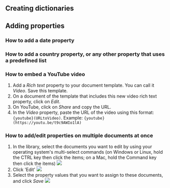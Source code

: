 ## Creating dictionaries

## Adding properties
### How to add a date property

### How to add a country property, or any other property that uses a predefined list

### How to embed a YouTube video
1. Add a _Rich text_ property to your document template. You can call it _Video_. Save this template.
2. On a document of the template that includes this new video rich text property, click on _Edit_. 
3. On YouTube, click on _Share_ and copy the URL.
4. In the _Video_ property, paste the URL of the video using this format: `{youtube}(URLtoVideo)`. Example: `{youtube}(https://youtu.be/t9c9AWIo1lA)`

### How to add/edit properties on multiple documents at once
1. In the library, select the documents you want to edit by using your operating system's multi-select commands (on Windows or Linux, hold the CTRL key then click the items; on a Mac, hold the Command key then click the items)
![](http://www.uwazi.io/wp-content/uploads/2017/03/Screen-Shot-2017-03-27-at-2.20.00-PM.png)
2. Click 'Edit'
![](http://www.uwazi.io/wp-content/uploads/2017/03/multi-edit-2.png)
3. Select the property values that you want to assign to these documents, and click _Save_
![](http://www.uwazi.io/wp-content/uploads/2017/03/multi-edit-3.png)
